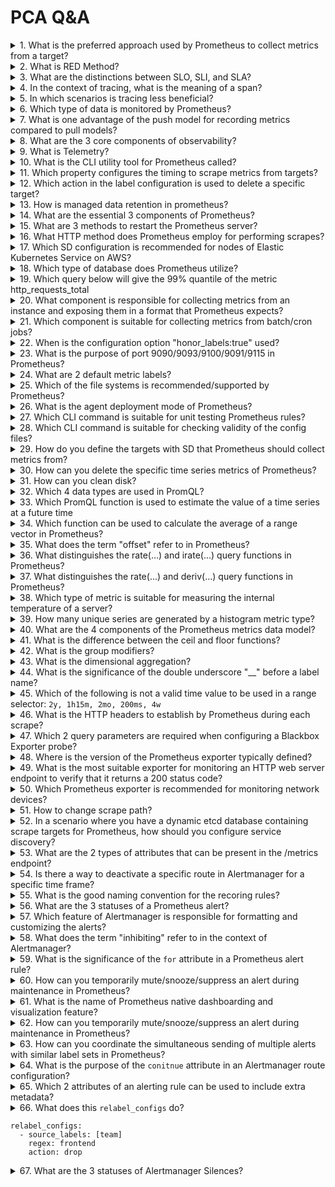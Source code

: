 <h1>PCA Q&A</h1>
<details>
  <summary>1. What is the preferred approach used by Prometheus to collect metrics from a target?</summary>
  Pull-based
</details>
<details>
  <summary>2. What is RED Method?</summary>
  RED Method consists of: (Request) Rate + (Request) Errors + (Request) Duration
</details>
<details>
  <summary>3. What are the distinctions between SLO, SLI, and SLA?</summary>
  SLO (Service Level Objective) -> Goal<br>
  SLA (Service Level Agreement) -> Contract<br>
  SLI (Service Level Indicator) -> Metrics
</details>
<details>
  <summary>4. In the context of tracing, what is the meaning of a span?</summary>
  Span is a single operation of work within a distributed system 
</details>
<details>
  <summary>5. In which scenarios is tracing less beneficial?</summary>
  Monolith system
</details>
<details>
  <summary>6. Which type of data is monitored by Prometheus?</summary>
  Metrics (numeric value)
</details>
<details>
  <summary>7. What is one advantage of the push model for recording metrics compared to pull models?</summary>
  Time (real-time or near real-time)
</details>
<details>
  <summary>8. What are the 3 core components of observability?</summary>
  Logging, Trace and Metrics
</details>
<details>
  <summary>9. What is Telemetry?</summary>
  Process of collecting and transmitting data from remote sources to a central location
</details>
<details>
  <summary>10. What is the CLI utility tool for Prometheus called?</summary>
  Promtool
</details>
<details>
  <summary>11. Which property configures the timing to scrape metrics from targets?</summary>
  scrape_interval
</details>
<details>
  <summary>12. Which action in the label configuration is used to delete a specific target?</summary>
  scrape_configs -> relabel_configs -> action: drop
</details>
<details>
  <summary>13. How is managed data retention in prometheus?</summary>
  --storage.tsdb.retention.time<br>
  --storage.tsdb.retention.size
</details>
<details>
  <summary>14. What are the essential 3 components of Prometheus?</summary>
  Retrieval, TSDB, HTTP Server
</details>
<details>
  <summary>15. What are 3 methods to restart the Prometheus server?</summary>
  1. Sending a SIGHUP signal<br>
  2. Using the Prometheus API (method: POST/PUT) (path: /-/reload)<br>
  3. Using a service manager (systemctl) or orchestration tool (k8s)
</details>
<details>
  <summary>16. What HTTP method does Prometheus employ for performing scrapes?</summary>
  HTTP GET method
</details>
<details>
  <summary>17. Which SD configuration is recommended for nodes of Elastic Kubernetes Service on AWS?</summary>
  ec2_sd_configs
</details>
<details>
  <summary>18. Which type of database does Prometheus utilize?</summary>
  Time-series database
</details>
<details>
  <summary>19. Which query below will give the 99% quantile of the metric http_requests_total</summary>
  histogram_quantile(0.99, http_requests_total_bucket)
</details>
<details>
  <summary>20. What component is responsible for collecting metrics from an instance and exposing them in a format that Prometheus expects?</summary>
  *-exporter
</details>
<details>
  <summary>21. Which component is suitable for collecting metrics from batch/cron jobs?</summary>
  Pushgateway
</details>
<details>
  <summary>22. When is the configuration option "honor_labels:true" used?</summary>
  "honor_labels" controls how Prometheus handles conflicts between labels that are already present in scraped data. "honor_labels:true" is usually used in conjuction with PushGateway. 
</details>
<details>
  <summary>23. What is the purpose of port 9090/9093/9100/9091/9115 in Prometheus?</summary>
  9090 -> Prometheus itself<br>
  9093 -> Alertmanager<br>
  9100 -> Node Exporter<br>
  9091 -> Pushgateway<br>
  9115 -> BlackBox Exporter
</details>
<details>
  <summary>24. What are 2 default metric labels?</summary>
  "instance" and "job"
</details>
<details>
  <summary>25. Which of the file systems is recommended/supported by Prometheus?</summary>
  ext4, XFS, and NTFS
</details>
<details>
  <summary>26. What is the agent deployment mode of Prometheus?</summary>
  Lightweight mode for device with low compute power (IoT) 
</details>
<details>
  <summary>27. Which CLI command is suitable for unit testing Prometheus rules?</summary>
  promtool test rules file.yml
</details>
<details>
  <summary>28. Which CLI command is suitable for checking validity of the config files?</summary>
  promtool check rules file.yml
</details>
<details>
  <summary>29. How do you define the targets with SD that Prometheus should collect metrics from?</summary>
  scrape_configs and *_sd_configs on per-job basis
</details>
<details>
  <summary>30. How can you delete the specific time series metrics of Prometheus?</summary>
  First, start the Prometheus with "Admin API" enabled. Flag: <code>--web.enable-admin-api</code>. Then, send a request:<br>
  <code>curl -XPOST -g 'http://localhost:9090/api/v1/admin/tsdb/delete_series?match[]={__name__="node_memory_MemAvailable_bytes", instance="node01:9100", job="pythonhost"}'</code>
</details>
<details>
  <summary>31. How can you clean disk?</summary>
  First, start the Prometheus with "Admin API" enabled. Flag: <code>--web.enable-admin-api</code>. Then, send a request:<br>
  <code>curl -XPOST -g 'http://localhost:9090/api/v1/admin/tsdb/clean_tombstones'</code>
</details>
<details>
  <summary>32. Which 4 data types are used in PromQL?</summary>
  Scalar, String (deprecated), Instant Vector, Range Vector
</details>
<details>
  <summary>33. Which PromQL function is used to estimate the value of a time series at a future time</summary>
  predict-linear
</details>
<details>
  <summary>34. Which function can be used to calculate the average of a range vector in Prometheus?</summary>
  avg_over_time(metrics[x])
</details>
<details>
  <summary>35. What does the term "offset" refer to in Prometheus?</summary>
  offset refers to the past time as duration
</details>
<details>
  <summary>36. What distinguishes the rate(...) and irate(...) query functions in Prometheus?</summary>
  rate(...) calc avg rate of change of a time series over the specified time range, irate(...) calc avg rate of change of a time series at the last 2 data points
</details>
<details>
  <summary>37. What distinguishes the rate(...) and deriv(...) query functions in Prometheus?</summary>
  deriv(...) operates on gauge and rate(...) operates on counter
</details>
<details>
  <summary>38. Which type of metric is suitable for measuring the internal temperature of a server?</summary>
  guage
</details>
<details>
  <summary>39. How many unique series are generated by a histogram metric type?</summary>
  *_bucket, *_sum and *_count
</details>
<details>
  <summary>40. What are the 4 components of the Prometheus metrics data model?</summary>
  metric name, metrics label, timestamp, value
</details>
<details>
  <summary>41. What is the difference between the ceil and floor functions?</summary>
  floor(...) = round a number down, ceil(...) = round a number up
</details>
<details>
  <summary>42. What is the group modifiers?</summary>
  a part of vector matching. on, ignoring + group_left, group_right
</details>
<details>
  <summary>43. What is the dimensional aggregation?</summary>
  sum(), min(), max(), avg(), count()
</details>
<details>
  <summary>44. What is the significance of the double underscore "__" before a label name?</summary>
  The label is a reserved label
</details>
<details>
  <summary>45. Which of the following is not a valid time value to be used in a range selector: <code>2y, 1h15m, 2mo, 200ms, 4w</code></summary>
  2mo
</details>
<details>
  <summary>46. What is the HTTP headers to establish by Prometheus during each scrape?</summary>
  X-Prometheus-Scrape-Timeout-Seconds
</details>
<details>
  <summary>47. Which 2 query parameters are required when configuring a Blackbox Exporter probe?</summary>
  target and module
</details>
<details>
  <summary>48. Where is the version of the Prometheus exporter typically defined?</summary>
  build_info
</details>
<details>
  <summary>49. What is the most suitable exporter for monitoring an HTTP web server endpoint to verify that it returns a 200 status code?</summary>
  Blackbox Exporter
</details>
<details>
  <summary>50. Which Prometheus exporter is recommended for monitoring network devices?</summary>
  SNMP exporter
</details>
<details>
  <summary>51. How to change scrape path?</summary>
  scrape_configs > metrics_path: /metrics
</details>
<details>
  <summary>52. In a scenario where you have a dynamic etcd database containing scrape targets for Prometheus, how should you configure service discovery?</summary>
  file_sd_configs
</details>
<details>
  <summary>53. What are the 2 types of attributes that can be present in the /metrics endpoint?</summary>
  HELP, TYPE
</details>
<details>
  <summary>54. Is there a way to deactivate a specific route in Alertmanager for a specific time frame?</summary>
  time_intervals
</details>
<details>
  <summary>55. What is the good naming convention for the recoring rules?</summary>
  level:metric:operations
</details>
<details>
  <summary>56. What are the 3 statuses of a Prometheus alert?</summary>
  firing, pending, inactive
</details>
<details>
  <summary>57. Which feature of Alertmanager is responsible for formatting and customizing the alerts?</summary>
  notification templates
</details>
<details>
  <summary>58.  What does the term "inhibiting" refer to in the context of Alertmanager?</summary>
  Inhibiting refers to a feature that allows certain alerts to be stopped or prevented from generating notifications
</details>
<details>
<summary>59. What is the significance of the <code>for</code> attribute in a Prometheus alert rule?</summary>
<code>for</code> allows for a delay or threshold before an alert is firing
</details>
<details>
  <summary>60. How can you temporarily mute/snooze/suppress an alert during maintenance in Prometheus?</summary>
  Slience
</details>
<details>
  <summary>61. What is the name of Prometheus native dashboarding and visualization feature?</summary>
  Prometheus Console
</details>
<details>
  <summary>62. How can you temporarily mute/snooze/suppress an alert during maintenance in Prometheus?</summary>
  Slience
</details>
<details>
  <summary>63. How can you coordinate the simultaneous sending of multiple alerts with similar label sets in Prometheus?</summary>
  Grouping
</details>
<details>
<summary>64. What is the purpose of the <code>conitnue</code> attribute in an Alertmanager route configuration?</summary>
  continue: specifies whether to continue processing subsequent routes after sending a notification for an alert
</details>
<details>
  <summary>65. Which 2 attributes of an alerting rule can be used to include extra metadata?</summary>
  annotations and labels
</details>
<details>

<summary>66. What does this <code>relabel_configs</code> do?
<pre><code>relabel_configs:
  - source_labels: [team]
    regex: frontend
    action: drop
</pre></code>
</summary>
Prometheus won’t scrape targets with a label of team: frontend
</details>
<details>
  <summary>67. What are the 3 statuses of Alertmanager Silences?</summary>
   Active, Pending, Expired
</details>
